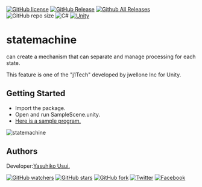 [![GitHub license](https://img.shields.io/github/license/jwellone/statemachine.svg?style=plastic)](https://github.com/jwellone/statemachine/blob/main/LICENSE)
[![GitHub Release](https://img.shields.io/github/v/release/jwellone/statemachine.svg?style=plastic)](https://GitHub.com/jwellone/statemachine/releases/latest)
[![Github All Releases](https://img.shields.io/github/downloads/jwellone/statemachine/total?color=blue&style=plastic)](https://GitHub.com/jwellone/statemachine/releases)
![GitHub repo size](https://img.shields.io/github/repo-size/jwellone/statemachine?label=size&style=plastic)
![C#](https://img.shields.io/badge/C%23-239120?logo=c-sharp&style=plastic)
[![Unity](https://img.shields.io/badge/Unity-100000?logo=unity&style=plastic)](https://unity.com)


# statemachine
can create a mechanism that can separate and manage processing for each state.

This feature is one of the "j1Tech" developed by jwellone Inc for Unity.


## Getting Started
- Import the package.
- Open and run SampleScene.unity.
- [Here is a sample program.](https://github.com/jwellone/statemachine/blob/main/Assets/jwellone/StateMachine/Sample/StateMachineSample/Scripts/SampleScene.cs) 

![statemachine](https://user-images.githubusercontent.com/85072161/158657355-082d607d-9ee5-41e4-aa39-d43941e7725d.gif)

## Authors
Developer:[Yasuhiko Usui.](https://github.com/UsuiYasuhiko-jw1)


[![GitHub watchers](https://img.shields.io/github/watchers/jwellone/statemachine.svg?style=social&label=Watch)](https://GitHub.com/jwellone/statemachine/watchers/)
[![GitHub stars](https://img.shields.io/github/stars/jwellone/statemachine.svg?style=social&label=Stars)](https://GitHub.com/jwellone/statemachine/stargazers)
[![GitHub fork](https://img.shields.io/github/forks/jwellone/statemachine.svg?style=social&label=Fork)](https://GitHub.com/jwellone/statemachine/network/members)
[![Twitter](https://img.shields.io/twitter/follow/jwellone?label=Twitter&logo=twitter&style=social)](http://twitter.com/jwellone)
[![Facebook](https://img.shields.io/badge/Facebook-1877F2?style=for-the-badge&logo=facebook&logoColor=white&style=plastic)](https://www.facebook.com/jwellone)
